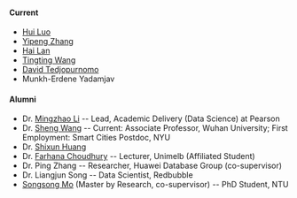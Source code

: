#### Current
- [Hui Luo](https://huiluohuiluohuiluo.github.io/)
- [Yipeng Zhang](https://sites.google.com/view/yipengzhang-rmit/home)
- [Hai Lan](https://lanhaigogogo.com/)
- [Tingting Wang](https://ttingtingwang.github.io/)
- [David Tedjopurnomo](https://david-tedjopurnomo.github.io/)
- Munkh-Erdene Yadamjav



#### Alumni
- Dr. [Mingzhao Li](http://mingzhaoli.net/) -- Lead, Academic Delivery (Data Science) at Pearson
- Dr. [Sheng Wang](http://shengwang.site/index.html) -- Current: Associate Professor, Wuhan University; First Employment: Smart Cities Postdoc, NYU
- Dr. [Shixun Huang](https://shixunh.io/)
- Dr. [Farhana Choudhury](https://sites.google.com/site/farhanamc/) -- Lecturer, Unimelb (Affiliated Student)
- Dr. Ping Zhang -- Researcher, Huawei Database Group (co-supervisor)
- Dr. Liangjun Song -- Data Scientist, Redbubble
- [Songsong Mo](http://songsongmo.cn/) (Master by Research, co-supervisor) -- PhD Student, NTU